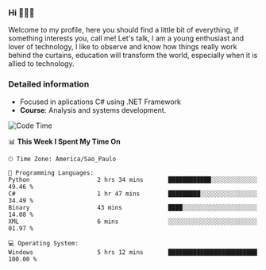 


### Hi 🙋🏽‍♂️

Welcome to my profile, here you should find a little bit of everything, if something interests you, call me! Let's talk,
I am a young enthusiast and lover of technology, I like to observe and know how things really work behind the curtains, 
education will transform the world, especially when it is allied to technology.

### Detailed information
* Focused in aplications C# using .NET Framework
* **Course**: Analysis and systems development.

<!--START_SECTION:waka-->
![Code Time](http://img.shields.io/badge/Code%20Time-450%20hrs%2049%20mins-blue)

📊 **This Week I Spent My Time On** 

```text
🕑︎ Time Zone: America/Sao_Paulo

💬 Programming Languages: 
Python                   2 hrs 34 mins       ████████████░░░░░░░░░░░░░   49.46 % 
C#                       1 hr 47 mins        █████████░░░░░░░░░░░░░░░░   34.49 % 
Binary                   43 mins             ████░░░░░░░░░░░░░░░░░░░░░   14.08 % 
XML                      6 mins              ░░░░░░░░░░░░░░░░░░░░░░░░░   01.97 % 

💻 Operating System: 
Windows                  5 hrs 12 mins       █████████████████████████   100.00 % 
```


<!--END_SECTION:waka-->


